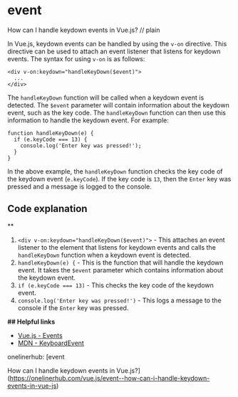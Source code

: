 # event

How can I handle keydown events in Vue.js?
// plain

In Vue.js, keydown events can be handled by using the `v-on` directive. This directive can be used to attach an event listener that listens for keydown events. The syntax for using `v-on` is as follows:

```
<div v-on:keydown="handleKeyDown($event)">
  ...
</div>
```

The `handleKeyDown` function will be called when a keydown event is detected. The `$event` parameter will contain information about the keydown event, such as the key code. The `handleKeyDown` function can then use this information to handle the keydown event. For example:

```
function handleKeyDown(e) {
  if (e.keyCode === 13) {
    console.log('Enter key was pressed!');
  }
}
```

In the above example, the `handleKeyDown` function checks the key code of the keydown event (`e.keyCode`). If the key code is `13`, then the `Enter` key was pressed and a message is logged to the console.

## Code explanation
**

1. `<div v-on:keydown="handleKeyDown($event)">` - This attaches an event listener to the element that listens for keydown events and calls the `handleKeyDown` function when a keydown event is detected.
2. `handleKeyDown(e) {` - This is the function that will handle the keydown event. It takes the `$event` parameter which contains information about the keydown event.
3. `if (e.keyCode === 13)` - This checks the key code of the keydown event.
4. `console.log('Enter key was pressed!')` - This logs a message to the console if the `Enter` key was pressed.

**## Helpful links**

- [Vue.js - Events](https://vuejs.org/v2/guide/events.html)
- [MDN - KeyboardEvent](https://developer.mozilla.org/en-US/docs/Web/API/KeyboardEvent)

onelinerhub: [event

How can I handle keydown events in Vue.js?](https://onelinerhub.com/vue.js/event--how-can-i-handle-keydown-events-in-vue-js)